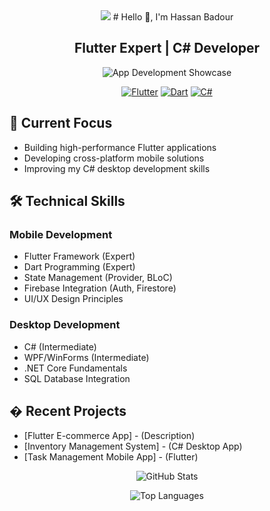 <div align="center">
<img src="https://github.com/SP-XD/SP-XD/blob/main/images/hellocoders_rounded.gif?raw=true|width='60%' alt='Welcome'"/>
# Hello 👋, I'm Hassan Badour

## Flutter Expert | C# Developer

![App Development Showcase](https://raw.githubusercontent.com/HassanBadour/flutter-profile/main/assets/app-dev-banner.png)

[![Flutter](https://img.shields.io/badge/Flutter-Expert-02569B?style=for-the-badge&logo=flutter&logoColor=white)]()
[![Dart](https://img.shields.io/badge/Dart-Expert-0175C2?style=for-the-badge&logo=dart&logoColor=white)]()
[![C#](https://img.shields.io/badge/C%23-Intermediate-239120?style=for-the-badge&logo=c-sharp&logoColor=white)]()

</div>

## 🔭 Current Focus
- Building high-performance Flutter applications
- Developing cross-platform mobile solutions
- Improving my C# desktop development skills

## 🛠 Technical Skills

### Mobile Development
- Flutter Framework (Expert)
- Dart Programming (Expert)
- State Management (Provider, BLoC)
- Firebase Integration (Auth, Firestore)
- UI/UX Design Principles

### Desktop Development
- C# (Intermediate)
- WPF/WinForms (Intermediate)
- .NET Core Fundamentals
- SQL Database Integration

## � Recent Projects
- [Flutter E-commerce App] - (Description)
- [Inventory Management System] - (C# Desktop App)
- [Task Management Mobile App] - (Flutter)

<div align="center">

![GitHub Stats](https://github-readme-stats.vercel.app/api?username=hbadour&show_icons=true&theme=light&hide_border=true)
  
![Top Languages](https://github-readme-stats.vercel.app/api/top-langs/?username=hbadour&layout=compact&theme=light&hide_border=true)

</div>
